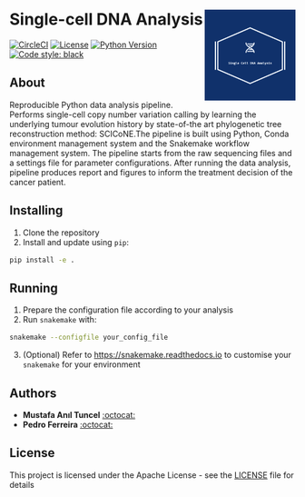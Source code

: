 # Single-cell DNA Analysis <img src="figures/logo.png" align="right" width="160">

[![CircleCI](https://circleci.com/gh/anilbey/dna-pipeline.svg?style=svg&circle-token=7d59442470c38d05f7d1661a97da237d482684ef)](https://circleci.com/gh/anilbey/dna-pipeline)
[![License](http://img.shields.io/:license-Apache%202-green.svg)](http://www.apache.org/licenses/LICENSE-2.0.txt)
[![Python Version](https://img.shields.io/badge/python-3-blue.svg)](https://img.shields.io/badge/python-3-blue.svg)
[![Code style: black](https://img.shields.io/badge/code%20style-black-000000.svg)](https://github.com/psf/black)

## About
Reproducible Python data analysis pipeline. Performs single-cell copy number variation calling by learning the underlying tumour evolution history by state-of-the art phylogenetic tree reconstruction method: SCICoNE.The pipeline is built using Python, Conda environment management system and the Snakemake workflow management system. The pipeline starts from the raw sequencing files and a settings file for parameter configurations. After running the data analysis, pipeline produces report and figures to inform the treatment decision of the cancer patient.


## Installing
1. Clone the repository
2. Install and update using `pip`:
  ```bash
  pip install -e .
  ```

## Running
1. Prepare the configuration file according to your analysis
2. Run `snakemake` with:
  ```bash
  snakemake --configfile your_config_file 
  ```
3. (Optional) Refer to https://snakemake.readthedocs.io to customise your `snakemake` for your environment

## Authors

* **Mustafa Anıl Tuncel**  [:octocat:](https://github.com/anilbey)
* **Pedro Ferreira** [:octocat:](https://github.com/pedrofale)

## License

This project is licensed under the Apache License - see the [LICENSE](LICENSE) file for details
